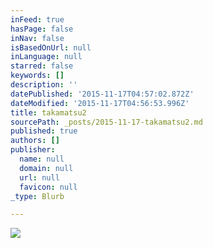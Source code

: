 ```yaml
---
inFeed: true
hasPage: false
inNav: false
isBasedOnUrl: null
inLanguage: null
starred: false
keywords: []
description: ''
datePublished: '2015-11-17T04:57:02.872Z'
dateModified: '2015-11-17T04:56:53.996Z'
title: takamatsu2
sourcePath: _posts/2015-11-17-takamatsu2.md
published: true
authors: []
publisher:
  name: null
  domain: null
  url: null
  favicon: null
_type: Blurb

---
```

![](https://the-grid-user-content.s3-us-west-2.amazonaws.com/57296d15-f25f-4ebe-9253-683835e0814e.jpg)